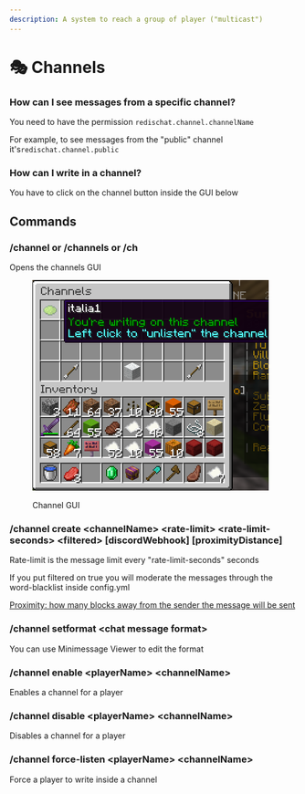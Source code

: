 ```yaml
---
description: A system to reach a group of player ("multicast")
---
```


# 🎭 Channels

### How can I see messages from a specific channel?

You need to have the permission `redischat.channel.channelName`&#x20;

For example, to see messages from the "public" channel it's`redischat.channel.public`

### How can I write in a channel?

You have to click on the channel button inside the GUI below

## Commands

### /channel or /channels or /ch

Opens the channels GUI

<figure><img src="../../.gitbook/assets/image.png" alt=""><figcaption><p>Channel GUI</p></figcaption></figure>

### /channel create \<channelName> \<rate-limit> \<rate-limit-seconds> \<filtered> \[discordWebhook] \[proximityDistance]

Rate-limit is the message limit every "rate-limit-seconds" seconds

If you put filtered on true you will moderate the messages through the word-blacklist inside config.yml

[Proximity: how many blocks away from the sender the message will be sent](../local-proximity-chat.md)



### /channel setformat \<chat message format>

You can use Minimessage Viewer to edit the format



### /channel enable \<playerName> \<channelName>

Enables a channel for a player



### /channel disable \<playerName> \<channelName>

Disables a channel for a player



### /channel force-listen \<playerName> \<channelName>

Force a player to write inside a channel
